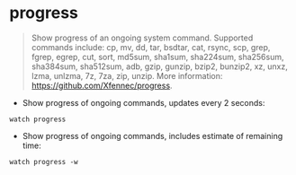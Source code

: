 # progress

> Show progress of an ongoing system command. Supported commands include: cp, mv, dd, tar, bsdtar, cat, rsync, scp, grep, fgrep, egrep, cut, sort, md5sum, sha1sum, sha224sum, sha256sum, sha384sum, sha512sum, adb, gzip, gunzip, bzip2, bunzip2, xz, unxz, lzma, unlzma, 7z, 7za, zip, unzip. 
> More information: <https://github.com/Xfennec/progress>.

- Show progress of ongoing commands, updates every 2 seconds:

`watch progress`

- Show progress of ongoing commands, includes estimate of remaining time:

`watch progress -w`

